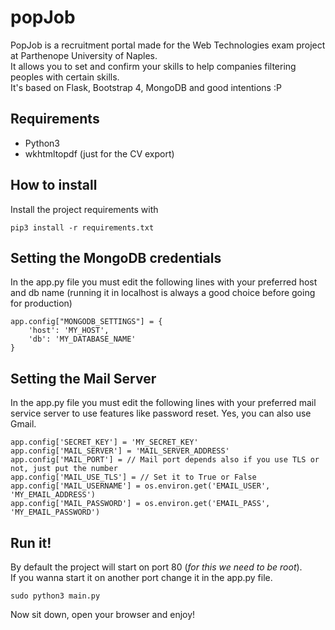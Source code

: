 # popJob
PopJob is a recruitment portal made for the Web Technologies exam project at Parthenope University of Naples.<br/>
It allows you to set and confirm your skills to help companies filtering peoples with certain skills.<br/>
It's based on Flask, Bootstrap 4, MongoDB and good intentions :P

## Requirements

- Python3
- wkhtmltopdf (just for the CV export)

## How to install
Install the project requirements with
```
pip3 install -r requirements.txt
```
## Setting the MongoDB credentials 
In the app.py file you must edit the following lines with your preferred host and db name (running it in localhost is always a good choice before going for production)

```
app.config["MONGODB_SETTINGS"] = {
    'host': 'MY_HOST',
    'db': 'MY_DATABASE_NAME'
}
```

## Setting the Mail Server 
In the app.py file you must edit the following lines with your preferred mail service server to use features like password reset. Yes, you can also use Gmail.

```
app.config['SECRET_KEY'] = 'MY_SECRET_KEY'
app.config['MAIL_SERVER'] = 'MAIL_SERVER_ADDRESS'
app.config['MAIL_PORT'] = // Mail port depends also if you use TLS or not, just put the number
app.config['MAIL_USE_TLS'] = // Set it to True or False
app.config['MAIL_USERNAME'] = os.environ.get('EMAIL_USER', 'MY_EMAIL_ADDRESS')
app.config['MAIL_PASSWORD'] = os.environ.get('EMAIL_PASS', 'MY_EMAIL_PASSWORD')
```

## Run it!
By default the project will start on port 80 (<i>for this we need to be root</i>).<br />
If you wanna start it on another port change it in the app.py file.
```
sudo python3 main.py
```

Now sit down, open your browser and enjoy!
